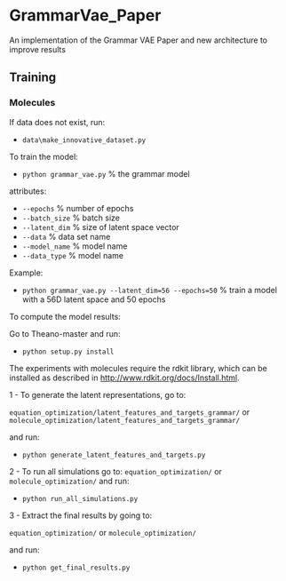 # GrammarVae_Paper
An implementation of the Grammar VAE Paper and new architecture to improve results


## Training

### Molecules

If data does not exist, run:
* `data\make_innovative_dataset.py`

To train the model:
* `python grammar_vae.py` % the grammar model

attributes:
* `--epochs` % number of epochs
* `--batch_size` % batch size
* `--latent_dim` % size of latent space vector
* `--data` % data set name
* `--model_name` % model name 
* `--data_type` % model name

Example:
* `python grammar_vae.py --latent_dim=56 --epochs=50` % train a model with a 56D latent space and 50 epochs


To compute the model results:

Go to Theano-master and run:
* `python setup.py install`

The experiments with molecules require the rdkit library, which can be installed as described in http://www.rdkit.org/docs/Install.html.

1 - To generate the latent representations, go to:

`equation_optimization/latent_features_and_targets_grammar/` or `molecule_optimization/latent_features_and_targets_grammar/`

and run:
* `python generate_latent_features_and_targets.py`

2 - To run all simulations go to:
`equation_optimization/` or `molecule_optimization/`
and run:
* `python run_all_simulations.py`

3 - Extract the final results by going to:

`equation_optimization/` or `molecule_optimization/`

and run:
* `python get_final_results.py`
